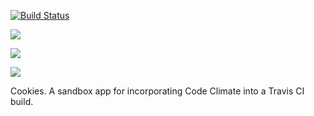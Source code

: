 [![Build Status](https://travis-ci.org/davehenton/cookies.svg?branch=master)](https://travis-ci.org/davehenton/cookies)


<a href="https://codeclimate.com/github/davehenton/cookies"><img src="https://codeclimate.com/github/davehenton/cookies/badges/gpa.svg" /></a>

<a href="https://codeclimate.com/github/davehenton/cookies/coverage"><img src="https://codeclimate.com/github/davehenton/cookies/badges/coverage.svg" /></a>

<a href="https://codeclimate.com/github/davehenton/cookies"><img src="https://codeclimate.com/github/davehenton/cookies/badges/issue_count.svg" /></a>


Cookies. A sandbox app for incorporating Code Climate into a Travis CI build.
